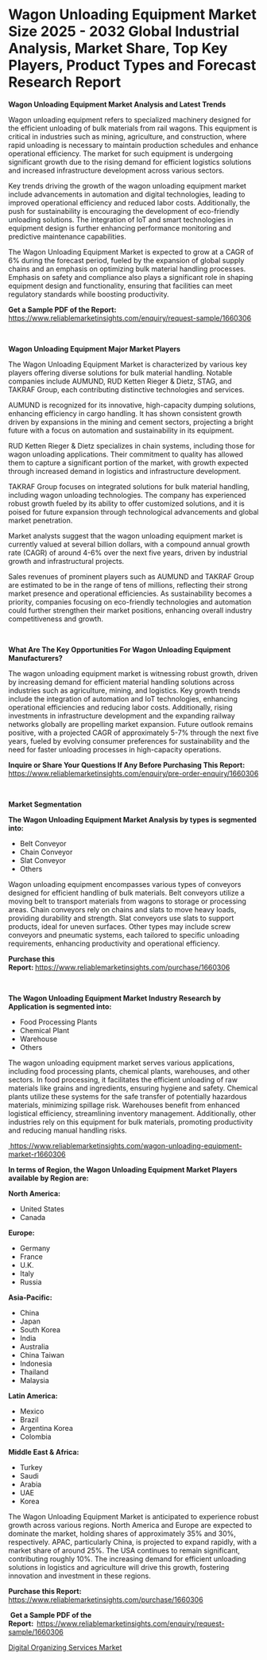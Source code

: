 <p><h1>Wagon Unloading Equipment Market Size 2025 - 2032 Global Industrial Analysis, Market Share, Top Key Players, Product Types and Forecast Research Report</h1></p><p><strong>Wagon Unloading Equipment Market Analysis and Latest Trends</strong></p>
<p><p>Wagon unloading equipment refers to specialized machinery designed for the efficient unloading of bulk materials from rail wagons. This equipment is critical in industries such as mining, agriculture, and construction, where rapid unloading is necessary to maintain production schedules and enhance operational efficiency. The market for such equipment is undergoing significant growth due to the rising demand for efficient logistics solutions and increased infrastructure development across various sectors.</p><p>Key trends driving the growth of the wagon unloading equipment market include advancements in automation and digital technologies, leading to improved operational efficiency and reduced labor costs. Additionally, the push for sustainability is encouraging the development of eco-friendly unloading solutions. The integration of IoT and smart technologies in equipment design is further enhancing performance monitoring and predictive maintenance capabilities.</p><p>The Wagon Unloading Equipment Market is expected to grow at a CAGR of 6% during the forecast period, fueled by the expansion of global supply chains and an emphasis on optimizing bulk material handling processes. Emphasis on safety and compliance also plays a significant role in shaping equipment design and functionality, ensuring that facilities can meet regulatory standards while boosting productivity.</p></p>
<p><strong>Get a Sample PDF of the Report:&nbsp;</strong> <a href="https://www.reliablemarketinsights.com/enquiry/request-sample/1660306?utm_campaign=1937&utm_medium=2&utm_source=Github&utm_content=ia&utm_term=17012025&utm_id=wagon-unloading-equipment">https://www.reliablemarketinsights.com/enquiry/request-sample/1660306</a></p>
<p>&nbsp;</p>
<p><strong>Wagon Unloading Equipment Major Market Players</strong></p>
<p><p>The Wagon Unloading Equipment Market is characterized by various key players offering diverse solutions for bulk material handling. Notable companies include AUMUND, RUD Ketten Rieger & Dietz, STAG, and TAKRAF Group, each contributing distinctive technologies and services.</p><p>AUMUND is recognized for its innovative, high-capacity dumping solutions, enhancing efficiency in cargo handling. It has shown consistent growth driven by expansions in the mining and cement sectors, projecting a bright future with a focus on automation and sustainability in its equipment.</p><p>RUD Ketten Rieger & Dietz specializes in chain systems, including those for wagon unloading applications. Their commitment to quality has allowed them to capture a significant portion of the market, with growth expected through increased demand in logistics and infrastructure development.</p><p>TAKRAF Group focuses on integrated solutions for bulk material handling, including wagon unloading technologies. The company has experienced robust growth fueled by its ability to offer customized solutions, and it is poised for future expansion through technological advancements and global market penetration.</p><p>Market analysts suggest that the wagon unloading equipment market is currently valued at several billion dollars, with a compound annual growth rate (CAGR) of around 4-6% over the next five years, driven by industrial growth and infrastructural projects.</p><p>Sales revenues of prominent players such as AUMUND and TAKRAF Group are estimated to be in the range of tens of millions, reflecting their strong market presence and operational efficiencies. As sustainability becomes a priority, companies focusing on eco-friendly technologies and automation could further strengthen their market positions, enhancing overall industry competitiveness and growth.</p></p>
<p>&nbsp;</p>
<p><strong>What Are The Key Opportunities For Wagon Unloading Equipment Manufacturers?</strong></p>
<p><p>The wagon unloading equipment market is witnessing robust growth, driven by increasing demand for efficient material handling solutions across industries such as agriculture, mining, and logistics. Key growth trends include the integration of automation and IoT technologies, enhancing operational efficiencies and reducing labor costs. Additionally, rising investments in infrastructure development and the expanding railway networks globally are propelling market expansion. Future outlook remains positive, with a projected CAGR of approximately 5-7% through the next five years, fueled by evolving consumer preferences for sustainability and the need for faster unloading processes in high-capacity operations.</p></p>
<p><strong>Inquire or Share Your Questions If Any Before Purchasing This Report:</strong> <a href="https://www.reliablemarketinsights.com/enquiry/pre-order-enquiry/1660306?utm_campaign=1937&utm_medium=2&utm_source=Github&utm_content=ia&utm_term=17012025&utm_id=wagon-unloading-equipment">https://www.reliablemarketinsights.com/enquiry/pre-order-enquiry/1660306</a></p>
<p>&nbsp;</p>
<p><strong>Market Segmentation</strong></p>
<p><strong>The Wagon Unloading Equipment Market Analysis by types is segmented into:</strong></p>
<p><ul><li>Belt Conveyor</li><li>Chain Conveyor</li><li>Slat Conveyor</li><li>Others</li></ul></p>
<p><p>Wagon unloading equipment encompasses various types of conveyors designed for efficient handling of bulk materials. Belt conveyors utilize a moving belt to transport materials from wagons to storage or processing areas. Chain conveyors rely on chains and slats to move heavy loads, providing durability and strength. Slat conveyors use slats to support products, ideal for uneven surfaces. Other types may include screw conveyors and pneumatic systems, each tailored to specific unloading requirements, enhancing productivity and operational efficiency.</p></p>
<p><strong>Purchase this Report:&nbsp;</strong><a href="https://www.reliablemarketinsights.com/purchase/1660306?utm_campaign=1937&utm_medium=2&utm_source=Github&utm_content=ia&utm_term=17012025&utm_id=wagon-unloading-equipment">https://www.reliablemarketinsights.com/purchase/1660306</a></p>
<p>&nbsp;</p>
<p><strong>The Wagon Unloading Equipment Market Industry Research by Application is segmented into:</strong></p>
<p><ul><li>Food Processing Plants</li><li>Chemical Plant</li><li>Warehouse</li><li>Others</li></ul></p>
<p><p>The wagon unloading equipment market serves various applications, including food processing plants, chemical plants, warehouses, and other sectors. In food processing, it facilitates the efficient unloading of raw materials like grains and ingredients, ensuring hygiene and safety. Chemical plants utilize these systems for the safe transfer of potentially hazardous materials, minimizing spillage risk. Warehouses benefit from enhanced logistical efficiency, streamlining inventory management. Additionally, other industries rely on this equipment for bulk materials, promoting productivity and reducing manual handling risks.</p></p>
<p><a href="https://www.reliablemarketinsights.com/wagon-unloading-equipment-market-r1660306?utm_campaign=1937&utm_medium=2&utm_source=Github&utm_content=ia&utm_term=17012025&utm_id=wagon-unloading-equipment">&nbsp;https://www.reliablemarketinsights.com/wagon-unloading-equipment-market-r1660306</a></p>
<p><strong>In terms of Region, the Wagon Unloading Equipment Market Players available by Region are:</strong></p>
<p>
    <p> <strong> North America: </strong>
        <ul>
            <li>United States</li>
            <li>Canada</li>
        </ul>
        </p> 
    <p> <strong> Europe: </strong>
        <ul>
            <li>Germany</li>
            <li>France</li>
            <li>U.K.</li>
            <li>Italy</li>
            <li>Russia</li>
        </ul>
        </p> 
    <p> <strong> Asia-Pacific: </strong>
        <ul>
            <li>China</li>
            <li>Japan</li>
            <li>South Korea</li>
            <li>India</li>
            <li>Australia</li>
            <li>China Taiwan</li>
            <li>Indonesia</li>
            <li>Thailand</li>
            <li>Malaysia</li>
        </ul>
        </p> 
    <p> <strong> Latin America: </strong>
        <ul>
            <li>Mexico</li>
            <li>Brazil</li>
            <li>Argentina Korea</li>
            <li>Colombia</li>
        </ul>
        </p> 
    <p> <strong> Middle East & Africa: </strong>
        <ul>
            <li>Turkey</li>
            <li>Saudi</li>
            <li>Arabia</li>
            <li>UAE</li>
            <li>Korea</li>
        </ul>
    </p>
    </p>
<p><p>The Wagon Unloading Equipment Market is anticipated to experience robust growth across various regions. North America and Europe are expected to dominate the market, holding shares of approximately 35% and 30%, respectively. APAC, particularly China, is projected to expand rapidly, with a market share of around 25%. The USA continues to remain significant, contributing roughly 10%. The increasing demand for efficient unloading solutions in logistics and agriculture will drive this growth, fostering innovation and investment in these regions.</p></p>
<p><strong>Purchase this Report: </strong><a href="https://www.reliablemarketinsights.com/purchase/1660306?utm_campaign=1937&utm_medium=2&utm_source=Github&utm_content=ia&utm_term=17012025&utm_id=wagon-unloading-equipment">https://www.reliablemarketinsights.com/purchase/1660306</a></p>
<p>&nbsp;<strong>Get a Sample PDF of the Report:&nbsp;&nbsp;</strong><a href="https://www.reliablemarketinsights.com/enquiry/request-sample/1660306?utm_campaign=1937&utm_medium=2&utm_source=Github&utm_content=ia&utm_term=17012025&utm_id=wagon-unloading-equipment">https://www.reliablemarketinsights.com/enquiry/request-sample/1660306</a></p>
<p><strong></strong></p>
<p><p><a href="https://github.com/Krish2023na/Market-Research-Report-List-7/blob/main/digital-organizing-services-market.md?utm_campaign=1937&utm_medium=2&utm_source=Github&utm_content=ia&utm_term=17012025&utm_id=wagon-unloading-equipment">Digital Organizing Services Market</a></p></p>